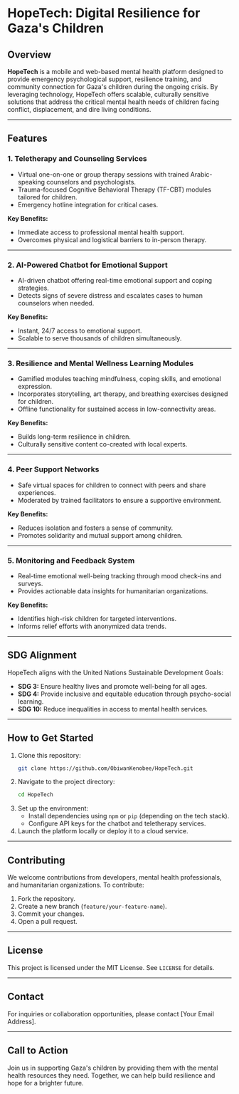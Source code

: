 # HopeTech: Digital Resilience for Gaza's Children

## Overview
**HopeTech** is a mobile and web-based mental health platform designed to provide emergency psychological support, resilience training, and community connection for Gaza's children during the ongoing crisis. By leveraging technology, HopeTech offers scalable, culturally sensitive solutions that address the critical mental health needs of children facing conflict, displacement, and dire living conditions.

---

## Features

### 1. Teletherapy and Counseling Services
- Virtual one-on-one or group therapy sessions with trained Arabic-speaking counselors and psychologists.
- Trauma-focused Cognitive Behavioral Therapy (TF-CBT) modules tailored for children.
- Emergency hotline integration for critical cases.

**Key Benefits:**
- Immediate access to professional mental health support.
- Overcomes physical and logistical barriers to in-person therapy.

---

### 2. AI-Powered Chatbot for Emotional Support
- AI-driven chatbot offering real-time emotional support and coping strategies.
- Detects signs of severe distress and escalates cases to human counselors when needed.

**Key Benefits:**
- Instant, 24/7 access to emotional support.
- Scalable to serve thousands of children simultaneously.

---

### 3. Resilience and Mental Wellness Learning Modules
- Gamified modules teaching mindfulness, coping skills, and emotional expression.
- Incorporates storytelling, art therapy, and breathing exercises designed for children.
- Offline functionality for sustained access in low-connectivity areas.

**Key Benefits:**
- Builds long-term resilience in children.
- Culturally sensitive content co-created with local experts.

---

### 4. Peer Support Networks
- Safe virtual spaces for children to connect with peers and share experiences.
- Moderated by trained facilitators to ensure a supportive environment.

**Key Benefits:**
- Reduces isolation and fosters a sense of community.
- Promotes solidarity and mutual support among children.

---

### 5. Monitoring and Feedback System
- Real-time emotional well-being tracking through mood check-ins and surveys.
- Provides actionable data insights for humanitarian organizations.

**Key Benefits:**
- Identifies high-risk children for targeted interventions.
- Informs relief efforts with anonymized data trends.

---

## SDG Alignment
HopeTech aligns with the United Nations Sustainable Development Goals:
- **SDG 3:** Ensure healthy lives and promote well-being for all ages.
- **SDG 4:** Provide inclusive and equitable education through psycho-social learning.
- **SDG 10:** Reduce inequalities in access to mental health services.

---

## How to Get Started
1. Clone this repository:
   ```bash
   git clone https://github.com/ObiwanKenobee/HopeTech.git
   ```
2. Navigate to the project directory:
   ```bash
   cd HopeTech
   ```
3. Set up the environment:
   - Install dependencies using `npm` or `pip` (depending on the tech stack).
   - Configure API keys for the chatbot and teletherapy services.
4. Launch the platform locally or deploy it to a cloud service.

---

## Contributing
We welcome contributions from developers, mental health professionals, and humanitarian organizations. To contribute:
1. Fork the repository.
2. Create a new branch (`feature/your-feature-name`).
3. Commit your changes.
4. Open a pull request.

---

## License
This project is licensed under the MIT License. See `LICENSE` for details.

---

## Contact
For inquiries or collaboration opportunities, please contact [Your Email Address].

---

## Call to Action
Join us in supporting Gaza's children by providing them with the mental health resources they need. Together, we can help build resilience and hope for a brighter future.
